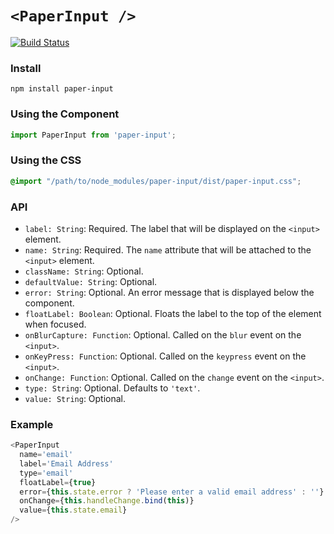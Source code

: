 # `<PaperInput />`

[![Build Status](https://travis-ci.org/standard-analytics/paper-input.svg?branch=master)](https://travis-ci.org/standard-analytics/paper-input)

### Install
```
npm install paper-input
```

### Using the Component
```js
import PaperInput from 'paper-input';
```

### Using the CSS
```css
@import "/path/to/node_modules/paper-input/dist/paper-input.css";
```

### API
* `label: String`: Required. The label that will be displayed on the `<input>` element.
* `name: String`: Required. The `name` attribute that will be attached to the `<input>` element.
* `className: String`: Optional.
* `defaultValue: String`: Optional.
* `error: String`: Optional. An error message that is displayed below the component.
* `floatLabel: Boolean`: Optional. Floats the label to the top of the element when focused.
* `onBlurCapture: Function`: Optional. Called on the `blur` event on the `<input>`.
* `onKeyPress: Function`: Optional. Called on the `keypress` event on the `<input>`.
* `onChange: Function`: Optional. Called on the `change` event on the `<input>`.
* `type: String`: Optional. Defaults to `'text'`.
* `value: String`: Optional.

### Example
```js
<PaperInput
  name='email'
  label='Email Address'
  type='email'
  floatLabel={true}
  error={this.state.error ? 'Please enter a valid email address' : ''}
  onChange={this.handleChange.bind(this)}
  value={this.state.email}
/>
```
